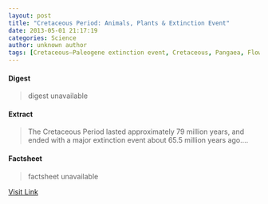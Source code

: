 ```yaml
---
layout: post
title: "Cretaceous Period: Animals, Plants & Extinction Event"
date: 2013-05-01 21:17:19
categories: Science
author: unknown author
tags: [Cretaceous–Paleogene extinction event, Cretaceous, Pangaea, Flowering plant, Dinosaur, Continent, Nature, Earth sciences]
---
```



#### Digest
>digest unavailable

#### Extract
>The Cretaceous Period lasted approximately 79 million years, and ended with a major extinction event about 65.5 million years ago....

#### Factsheet
>factsheet unavailable

[Visit Link](http://www.livescience.com/29231-cretaceous-period.html)


